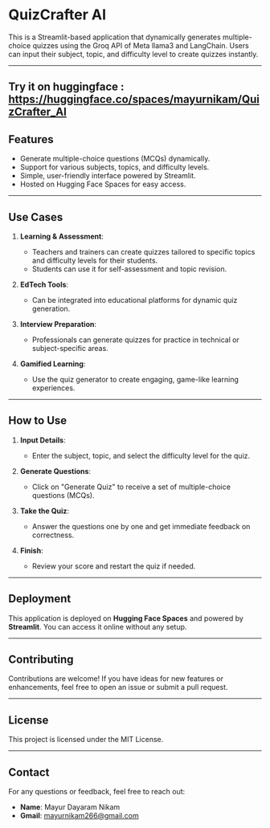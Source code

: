 # QuizCrafter AI

This is a Streamlit-based application that dynamically generates multiple-choice quizzes using the Groq API of Meta llama3 and LangChain. Users can input their subject, topic, and difficulty level to create quizzes instantly.

---
## Try it on huggingface : https://huggingface.co/spaces/mayurnikam/QuizCrafter_AI
## Features

- Generate multiple-choice questions (MCQs) dynamically.
- Support for various subjects, topics, and difficulty levels.
- Simple, user-friendly interface powered by Streamlit.
- Hosted on Hugging Face Spaces for easy access.

---

## Use Cases

1. **Learning & Assessment**: 
   - Teachers and trainers can create quizzes tailored to specific topics and difficulty levels for their students.
   - Students can use it for self-assessment and topic revision.

2. **EdTech Tools**:
   - Can be integrated into educational platforms for dynamic quiz generation.
   
3. **Interview Preparation**:
   - Professionals can generate quizzes for practice in technical or subject-specific areas.

4. **Gamified Learning**:
   - Use the quiz generator to create engaging, game-like learning experiences.

---

## How to Use

1. **Input Details**: 
   - Enter the subject, topic, and select the difficulty level for the quiz.
   
2. **Generate Questions**:
   - Click on "Generate Quiz" to receive a set of multiple-choice questions (MCQs).

3. **Take the Quiz**:
   - Answer the questions one by one and get immediate feedback on correctness.

4. **Finish**:
   - Review your score and restart the quiz if needed.

---

## Deployment

This application is deployed on **Hugging Face Spaces** and powered by **Streamlit**. You can access it online without any setup.

---

## Contributing

Contributions are welcome! If you have ideas for new features or enhancements, feel free to open an issue or submit a pull request.

---

## License

This project is licensed under the MIT License.

---

## Contact

For any questions or feedback, feel free to reach out:

- **Name**: Mayur Dayaram Nikam
- **Gmail**: mayurnikam266@gmail.com
